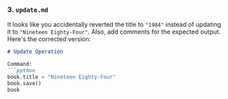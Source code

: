 
### 3. `update.md`
It looks like you accidentally reverted the title to `"1984"` instead of updating it to `"Nineteen Eighty-Four"`. Also, add comments for the expected output. Here's the corrected version:

```markdown
# Update Operation

Command:
```python
book.title = "Nineteen Eighty-Four"
book.save()
book
